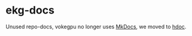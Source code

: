 # ekg-docs
Unused repo-docs, vokegpu no longer uses [MkDocs](https://github.com/mkdocs/mkdocs), we moved to [hdoc](https://app.hdoc.io/).
